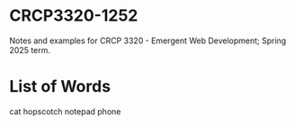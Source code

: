 # CRCP3320-1252

Notes and examples for CRCP 3320 - Emergent Web Development; Spring 2025 term.

# List of Words
cat
hopscotch
notepad
phone
